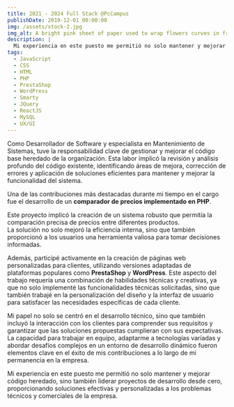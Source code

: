 ```yaml
---
title: 2021 - 2024 Full Stack @PcCampus
publishDate: 2019-12-01 00:00:00
img: /assets/stock-2.jpg
img_alt: A bright pink sheet of paper used to wrap flowers curves in front of rich blue background
description: |
  Mi experiencia en este puesto me permitió no solo mantener y mejorar código heredado, sino también liderar proyectos de desarrollo desde cero, proporcionando soluciones efectivas y personalizadas a los problemas técnicos y comerciales de la empresa.
tags:
  - JavaScript
  - CSS
  - HTML
  - PHP
  - PrestaShop
  - WordPress
  - Smarty
  - JQuery
  - ReactJS
  - MySQL
  - UX/UI
---
```


Como Desarrollador de Software y especialista en Mantenimiento de Sistemas, tuve la responsabilidad clave de gestionar y mejorar el código base heredado de la organización. 
Esta labor implicó la revisión y análisis profundo del código existente, identificando áreas de mejora, corrección de errores y aplicación de soluciones eficientes para mantener y mejorar la funcionalidad del sistema.

Una de las contribuciones más destacadas durante mi tiempo en el cargo fue el desarrollo de un **comparador de precios implementado en PHP**. 

Este proyecto implicó la creación de un sistema robusto que permitía la comparación precisa de precios entre diferentes productos.  
La solución no solo mejoró la eficiencia interna, sino que también proporcionó a los usuarios una herramienta valiosa para tomar decisiones informadas.

Además, participé activamente en la creación de páginas web personalizadas para clientes, utilizando versiones adaptadas de plataformas populares como **PrestaShop** y **WordPress**. Este aspecto del trabajo requería una combinación de habilidades técnicas y creativas, ya que no solo implementé las funcionalidades técnicas solicitadas, sino que también trabajé en la personalización del diseño y la interfaz de usuario para satisfacer las necesidades específicas de cada cliente.

Mi papel no solo se centró en el desarrollo técnico, sino que también incluyó la interacción con los clientes para comprender sus requisitos y garantizar que las soluciones propuestas cumplieran con sus expectativas.  
La capacidad para trabajar en equipo, adaptarme a tecnologías variadas y abordar desafíos complejos en un entorno de desarrollo dinámico fueron elementos clave en el éxito de mis contribuciones a lo largo de mi permanencia en la empresa.

Mi experiencia en este puesto me permitió no solo mantener y mejorar código heredado, sino también liderar proyectos de desarrollo desde cero, proporcionando soluciones efectivas y personalizadas a los problemas técnicos y comerciales de la empresa.
